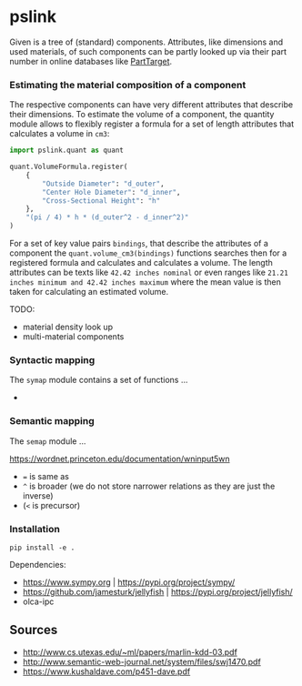 # pslink

Given is a tree of (standard) components. Attributes, like dimensions and
used materials, of such components can be partly looked up via their part number
in online databases like [PartTarget](http://www.parttarget.com).


### Estimating the material composition of a component
The respective components can have very different attributes that describe
their dimensions. To estimate the volume of a component, the quantity module
allows to flexibly register a formula for a set of length attributes that
calculates a volume in `cm3`: 

```python
import pslink.quant as quant

quant.VolumeFormula.register(
    {
        "Outside Diameter": "d_outer",
        "Center Hole Diameter": "d_inner",
        "Cross-Sectional Height": "h"
    },
    "(pi / 4) * h * (d_outer^2 - d_inner^2)"
)
```

For a set of key value pairs `bindings`, that describe the attributes of a
component the `quant.volume_cm3(bindings)` functions searches then for a
registered formula and calculates and calculates a volume. The length attributes
can be texts like `42.42 inches nominal` or even ranges like
`21.21 inches minimum and 42.42 inches maximum` where the mean value is then
taken for calculating an estimated volume.

TODO:

* material density look up
* multi-material components


### Syntactic mapping
The `symap` module contains a set of functions ...

* 

### Semantic mapping

The `semap` module ...

https://wordnet.princeton.edu/documentation/wninput5wn

* `=` is same as
* `^` is broader (we do not store narrower relations as they are just the inverse)
* (`<` is precursor)

### Installation

```
pip install -e .
```

Dependencies:

* https://www.sympy.org | https://pypi.org/project/sympy/
* https://github.com/jamesturk/jellyfish | https://pypi.org/project/jellyfish/
* olca-ipc


## Sources

* http://www.cs.utexas.edu/~ml/papers/marlin-kdd-03.pdf
* http://www.semantic-web-journal.net/system/files/swj1470.pdf
* https://www.kushaldave.com/p451-dave.pdf